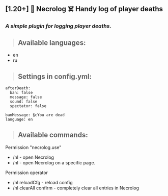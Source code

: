## [1.20+] 📜 Necrolog ☠️ Handy log of player deaths

### _A simple plugin for logging player deaths._

>##  Available languages:

- en
- ru

 
>## Settings in config.yml:

```
afterDeath:
  ban: false
  message: false
  sound: false
  spectator: false

banMessage: §cYou are dead
language: en
```



>## Available commands:

Permission "necrolog.use"

- /nl - open Necrolog
- /nl <page> - open Necrolog on a specific page.

Permission operator

- /nl reloadCfg - reload config
- /nl clearAll confirm - completely clear all entries in Necrolog

